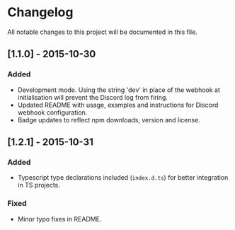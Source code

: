 # Changelog

All notable changes to this project will be documented in this file.

## [1.1.0] - 2015-10-30

### Added

- Development mode. Using the string 'dev' in place of the webhook at initialisation will prevent the Discord log from firing.
- Updated README with usage, examples and instructions for Discord webhook configuration.
- Badge updates to reflect npm downloads, version and license.

## [1.2.1] - 2015-10-31

### Added

- Typescript type declarations included (`index.d.ts`) for better integration in TS projects.

### Fixed

- Minor typo fixes in README.
